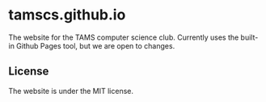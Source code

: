tamscs.github.io
=====================
The website for the TAMS computer science club. Currently uses the built-in Github Pages tool, but we are open to changes.

## License
The website is under the MIT license.
